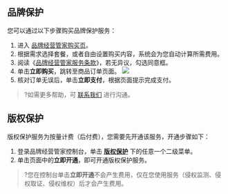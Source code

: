 ## 品牌保护
您可以通过以下步骤购买品牌保护服务：
1. 进入 [品牌经营管家购买页](https://buy.cloud.tencent.com/bma)。
2. 根据需求选择套餐，或者自由设置购买内容，系统会为您自动计算所需费用。
3. 阅读《[品牌经营管家服务条款](https://cloud.tencent.com/document/product/1296/49813)》，若无异议，勾选同意框。
4. 单击**立即购买**，跳转至商品订单页面。
![](https://qcloudimg.tencent-cloud.cn/raw/2ffff47a8ee845731b0b71aaf47c7d5a.png)
5. 核对订单无误后，单击**立即支付**，根据页面提示完成支付。

>?如需更多帮助，可 [联系我们](https://cloud.tencent.com/act/event/connect-service) 进行沟通。


##  版权保护
版权保护服务为按量计费（后付费），您需要先开通该服务，开通步骤如下：
1. 登录品牌经营管家控制台，单击 [**版权保护**](https://console.cloud.tencent.com/bma/copyright-b-home-page) 下的任意一个二级菜单。
2. 单击页面中的**立即开通**，即可开通版权保护服务。

>?您在控制台单击**立即开通**不会产生费用，仅在您使用服务（侵权监测、侵权取证、侵权维权）后才会产生费用。
